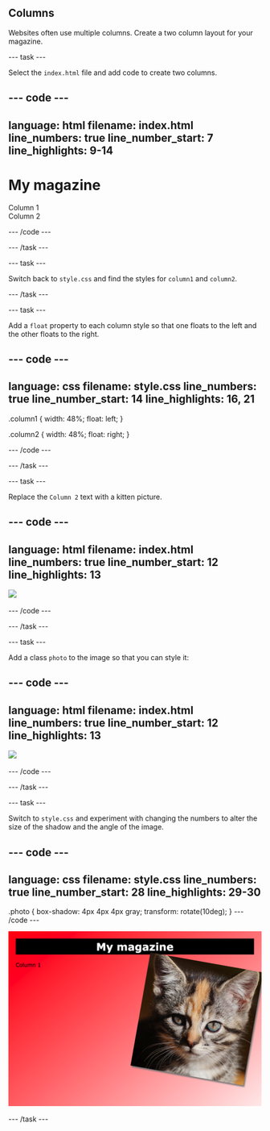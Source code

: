## Columns

Websites often use multiple columns. Create a two column layout for your magazine.

--- task ---

Select the `index.html` file and add code to create two columns. 

--- code ---
---
language: html
filename: index.html
line_numbers: true
line_number_start: 7
line_highlights: 9-14
---
<body>
<h1>My magazine</h1>
<div class="column1">
	Column 1
</div>
<div class="column2">
	Column 2
</div>
</body>

--- /code ---

--- /task ---

--- task ---

Switch back to `style.css` and find the styles for `column1` and `column2`.

--- /task ---

--- task ---

Add a `float` property to each column style so that one floats to the left and the other floats to the right.

--- code ---
---
language: css
filename: style.css
line_numbers: true
line_number_start: 14
line_highlights: 16, 21
---
.column1 {
    width: 48%;
	float: left;
}

.column2 {
    width: 48%;
	float: right;
}

--- /code ---

--- /task ---

--- task ---

Replace the `Column 2` text with a kitten picture.

--- code ---
---
language: html
filename: index.html
line_numbers: true
line_number_start: 12
line_highlights: 13
---
<div class="column2">
	<img src="kitten.jpg">
</div>
</body>

--- /code ---

--- /task ---

--- task ---

Add a class `photo` to the image so that you can style it:

--- code ---
---
language: html
filename: index.html
line_numbers: true
line_number_start: 12
line_highlights: 13
---
<div class="column2">
	<img src="kitten.jpg" class="photo">
</div>
</body>

--- /code ---

--- /task ---

--- task ---

Switch to `style.css` and experiment with changing the numbers to alter the size of the shadow and the angle of the image.

--- code ---
---
language: css
filename: style.css
line_numbers: true
line_number_start: 28
line_highlights: 29-30
---
.photo {
    box-shadow: 4px 4px 4px gray;
    transform: rotate(10deg);
}
--- /code ---

![A webpage with a red gradient background and two columns. There is a picture of a kitten in the right column, with a drop shadow and at an angle](images/angled_kitten.png)

--- /task ---

